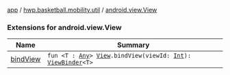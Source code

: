 [app](../../index.md) / [hwp.basketball.mobility.util](../index.md) / [android.view.View](.)

### Extensions for android.view.View

| Name | Summary |
|---|---|
| [bindView](bind-view.md) | `fun <T : `[`Any`](https://kotlinlang.org/api/latest/jvm/stdlib/kotlin/-any/index.html)`> `[`View`](https://developer.android.com/reference/android/view/View.html)`.bindView(viewId: `[`Int`](https://kotlinlang.org/api/latest/jvm/stdlib/kotlin/-int/index.html)`): `[`ViewBinder`](../-view-binder/index.md)`<T>` |
